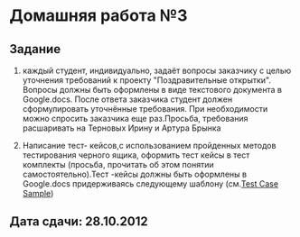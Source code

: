 # Домашняя работа №3 #

## Задание ##

1) каждый студент, индивидуально, задаёт вопросы заказчику с целью уточнения требований к проекту "Поздравительные открытки". Вопросы должны быть оформлены в виде текстового документа в Google.docs. После ответа заказчика студент должен сформулировать уточнённые требования. При необходимости можно спросить заказчика еще раз.Просьба, требования расшаривать на Терновых Ирину и Артура Брынка

2) Написание тест- кейсов,с использованием пройденных методов тестирования черного ящика, оформить тест кейсы в тест комплекты (просьба, прочитать об этом понятии самостоятельно).Тест -кейсы должны быть оформлены в Google.docs придерживаясь следующему шаблону (см.[Test Case Sample](https://docs.google.com/spreadsheet/ccc?key=0AkZafnPjXYbMdFp5c2ZjUG5YQmFwU0VUUGdHTWtmZUE&pli=1#gid=0))

## Дата сдачи: 28.10.2012 ##